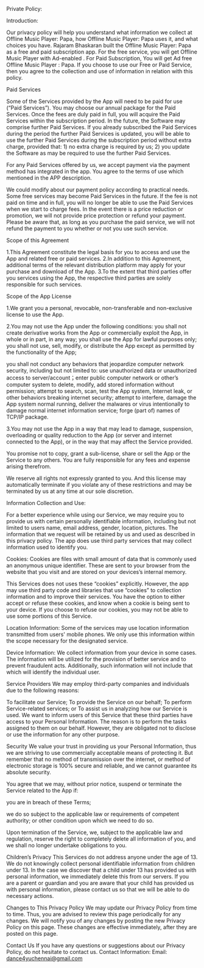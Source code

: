 Private Policy:

Introduction:

Our privacy policy will help you understand what information we collect at Offline Music Player: Papa, how Offline Music Player: Papa uses it, and what choices you have. Rajaram Bhaskaran built the Offline Music Player: Papa as a free and paid subscription app. For the free service, you will get Offline Music Player with Ad-enabled . For Paid Subscription, You will get Ad free Offline Music Player : Papa. If you choose to use our Free or Paid Service, then you agree to the collection and use of information in relation with this policy.

Paid Services

Some of the Services provided by the App will need to be paid for use (“Paid Services”). You may choose our annual package for the Paid Services. Once the fees are duly paid in full, you will acquire the Paid Services within the subscription period. In the future, the Software may comprise further Paid Services. If you already subscribed the Paid Services during the period the further Paid Services is updated, you will be able to use the further Paid Services during the subscription period without extra charge, provided that: 1) no extra charge is required by us; 2) you update the Software as may be required to use the further Paid Services.

For any Paid Services offered by us, we accept payment via the payment method has integrated in the app. You agree to the terms of use which mentioned in the APP description.

We could modify about our payment policy according to practical needs. Some free services may become Paid Services in the future. If the fee is not paid on time and in full, you will no longer be able to use the Paid Services when we start to charge fees. In the event there is a price reduction or promotion, we will not provide price protection or refund your payment. Please be aware that, as long as you purchase the paid service, we will not refund the payment to you whether or not you use such service.

Scope of this Agreement

1.This Agreement constitute the legal basis for you to access and use the App and related free or paid services. 2.In addition to this Agreement, additional terms of the relevant distribution platform may apply for your purchase and download of the App. 3.To the extent that third parties offer you services using the App, the respective third parties are solely responsible for such services.

Scope of the App License

1.We grant you a personal, revocable, non-transferable and non-exclusive license to use the App.

2.You may not use the App under the following conditions: you shall not create derivative works from the App or commercially exploit the App, in whole or in part, in any way; you shall use the App for lawful purposes only; you shall not use, sell, modify, or distribute the App except as permitted by the functionality of the App;

you shall not conduct any behaviors that jeopardize computer network security, including but not limited to: use unauthorized data or unauthorized access to server/account；enter public computer network or other’s computer system to delete, modify, add stored information without permission; attempt to search, scan, test the App system, Internet leak, or other behaviors breaking internet security; attempt to interfere, damage the App system normal running, deliver the malwares or virus intentionally to damage normal internet information service; forge (part of) names of TCP/IP package.

3.You may not use the App in a way that may lead to damage, suspension, overloading or quality reduction to the App (or server and internet connected to the App), or in the way that may affect the Service provided.

You promise not to copy, grant a sub-license, share or sell the App or the Service to any others. You are fully responsible for any fees and expense arising therefrom.

We reserve all rights not expressly granted to you. And this license may automatically terminate if you violate any of these restrictions and may be terminated by us at any time at our sole discretion.

Information Collection and Use:

For a better experience while using our Service, we may require you to provide us with certain personally identifiable information, including but not limited to users name, email address, gender, location, pictures. The information that we request will be retained by us and used as described in this privacy policy. The app does use third party services that may collect information used to identify you.

Cookies: Cookies are files with small amount of data that is commonly used an anonymous unique identifier. These are sent to your browser from the website that you visit and are stored on your devices’s internal memory.

This Services does not uses these “cookies” explicitly. However, the app may use third party code and libraries that use “cookies” to collection information and to improve their services. You have the option to either accept or refuse these cookies, and know when a cookie is being sent to your device. If you choose to refuse our cookies, you may not be able to use some portions of this Service.

Location Information: Some of the services may use location information transmitted from users' mobile phones. We only use this information within the scope necessary for the designated service.

Device Information: We collect information from your device in some cases. The information will be utilized for the provision of better service and to prevent fraudulent acts. Additionally, such information will not include that which will identify the individual user.

Service Providers We may employ third-party companies and individuals due to the following reasons:

To facilitate our Service; To provide the Service on our behalf; To perform Service-related services; or To assist us in analyzing how our Service is used. We want to inform users of this Service that these third parties have access to your Personal Information. The reason is to perform the tasks assigned to them on our behalf. However, they are obligated not to disclose or use the information for any other purpose.

Security We value your trust in providing us your Personal Information, thus we are striving to use commercially acceptable means of protecting it. But remember that no method of transmission over the internet, or method of electronic storage is 100% secure and reliable, and we cannot guarantee its absolute security.

You agree that we may, without prior notice, suspend or terminate the Service related to the App if:

you are in breach of these Terms;

we do so subject to the applicable law or requirements of competent authority; or other condition upon which we need to do so.

Upon termination of the Service, we, subject to the applicable law and regulation, reserve the right to completely delete all information of you, and we shall no longer undertake obligations to you.

Children’s Privacy This Services do not address anyone under the age of 13. We do not knowingly collect personal identifiable information from children under 13. In the case we discover that a child under 13 has provided us with personal information, we immediately delete this from our servers. If you are a parent or guardian and you are aware that your child has provided us with personal information, please contact us so that we will be able to do necessary actions.

Changes to This Privacy Policy We may update our Privacy Policy from time to time. Thus, you are advised to review this page periodically for any changes. We will notify you of any changes by posting the new Privacy Policy on this page. These changes are effective immediately, after they are posted on this page.

Contact Us If you have any questions or suggestions about our Privacy Policy, do not hesitate to contact us. Contact Information: Email: dance4yuchennai@gmail.com
